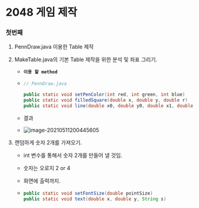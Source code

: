 # 2048 게임 제작

### 첫번째 

1. PennDraw.java 이용한 Table 제작

2. MakeTable.java의 기본 Table 제작을 위한 분석 및 좌표 그리기.

   - **`이용 할 method`**

   - ```java
     // PennDraw.java
     
     public static void setPenColor(int red, int green, int blue) 
     public static void filledSquare(double x, double y, double r)
     public static void line(double x0, double y0, double x1, double y1)
     ```

   - 결과

   - ![image-20210511200445605](C:\Users\tlstj\AppData\Roaming\Typora\typora-user-images\image-20210511200445605.png)



3. 랜덤하게 숫자 2개를 가져오기.

   - int 변수를 통해서 숫자 2개를 만들어 낼 것임.

   - 숫자는 오로지 2 or 4

   - 화면에 출력까지.

   - ```java
     public static void setFontSize(double pointSize)
     public static void text(double x, double y, String s)
     ```

     
